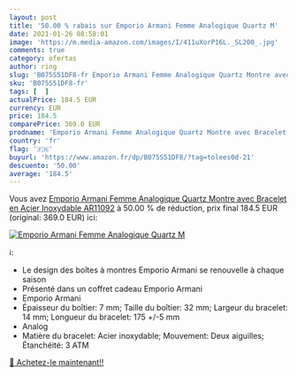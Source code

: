 ```yaml
---
layout: post
title: '50.00 % rabais sur Emporio Armani Femme Analogique Quartz M'
date: 2021-01-26 08:58:01
image: 'https://m.media-amazon.com/images/I/411uXorP16L._SL200_.jpg'
comments: true
category: ofertas
author: ring
slug: 'B075S51DF8-fr Emporio Armani Femme Analogique Quartz Montre avec...'
sku: 'B075S51DF8-fr'
tags: [  ]
actualPrice: 184.5 EUR
currency: EUR
price: 184.5
comparePrice: 369.0 EUR
prodname: 'Emporio Armani Femme Analogique Quartz Montre avec Bracelet en Acier Inoxydable AR11092'
country: 'fr'
flag: '🇫🇷'
buyurl: 'https://www.amazon.fr/dp/B075S51DF8/?tag=tolees0d-21'
descuento: '50.00'
average: '184.5'
---
```


Vous avez [Emporio Armani Femme Analogique Quartz Montre avec Bracelet en Acier Inoxydable AR11092](https://www.amazon.fr/dp/B075S51DF8/?tag=tolees0d-21)  à  50.00 % de réduction, prix final  184.5 EUR (original: 369.0 EUR) ici:

[![Emporio Armani Femme Analogique Quartz M](https://m.media-amazon.com/images/I/411uXorP16L._SL200_.jpg)](https://www.amazon.fr/dp/B075S51DF8/?tag=tolees0d-21)

ℹ️:

- Le design des boîtes à montres Emporio Armani se renouvelle à chaque saison
- Présenté dans un coffret cadeau Emporio Armani
- Emporio Armani
- Épaisseur du boîtier: 7 mm; Taille du boîtier: 32 mm; Largeur du bracelet: 14 mm; Longueur du bracelet: 175 +/-5 mm
- Analog
- Matière du bracelet: Acier inoxydable; Mouvement: Deux aiguilles; Étanchéité: 3 ATM

[🛒 Achetez-le maintenant!!](https://www.amazon.fr/dp/B075S51DF8/?tag=tolees0d-21)
